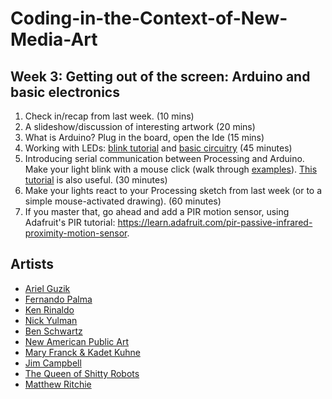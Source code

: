 # Coding-in-the-Context-of-New-Media-Art

## Week 3: Getting out of the screen: Arduino and basic electronics

1. Check in/recap from last week. (10 mins)
2. A slideshow/discussion of interesting artwork (20 mins)
3. What is Arduino? Plug in the board, open the Ide (15 mins)
4. Working with LEDs: [blink tutorial](https://www.arduino.cc/en/Tutorial/Blink) and [basic circuitry](http://www.ladyada.net/learn/arduino/lesson3.html) (45 minutes)
5. Introducing serial communication between Processing and Arduino. Make your light blink with a mouse click (walk through [examples](https://github.com/lizzybrooks/code-based-art/tree/master/week3/examples)). [This tutorial](https://learn.sparkfun.com/tutorials/connecting-arduino-to-processing#to-arduino) is also useful. (30 minutes)
6. Make your lights react to your Processing sketch from last week (or to a simple mouse-activated drawing). (60 minutes)
7. If you master that, go ahead and add a PIR motion sensor, using Adafruit's PIR tutorial: https://learn.adafruit.com/pir-passive-infrared-proximity-motion-sensor. 


## Artists
* [Ariel Guzik](https://vimeo.com/user8136071)
* [Fernando Palma](https://www.moma.org/calendar/exhibitions/4963)
* [Ken Rinaldo](http://www.kenrinaldo.com)
* [Nick Yulman](http://nysoundworks.org/songcabinet/)
* [Ben Schwartz](http://www.benschwartz.co/wikileaks-archive-project)
* [New American Public Art](http://www.newamericanpublicart.com/ourself)
* [Mary Franck & Kadet Kuhne](http://www.maryfranck.net/portfolio/carapace/)
* [Jim Campbell](http://www.jimcampbell.tv/portfolio/objects/portrait_of_rebecca/)
* [The Queen of Shitty Robots](https://www.youtube.com/watch?v=Hxdqp3N_ymU)
* [Matthew Ritchie](https://art21.org/artist/matthew-ritchie/)



